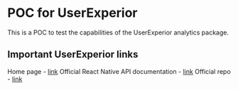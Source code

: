 # POC for UserExperior

This is a POC to test the capabilities of the UserExperior analytics package.

## Important UserExperior links

Home page - [link](https://www.userexperior.com/)
Official React Native API documentation - [link](https://www.userexperior.com/developer-docs/react-native)
Official repo - [link](https://github.com/userexperior-technologies/react-native-userexperior)
